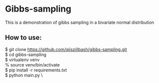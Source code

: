 # Gibbs-sampling
This is a demonstration of gibbs sampling in a bivariate normal distribution


## How to use: 
$ git clone https://github.com/qiisziilbash/gibbs-sampling.git \
$ cd gibbs-sampling \
$ virtualenv venv \
% source venv/bin/activate \
$ pip install -r requirements.txt \
$ python main.py \
